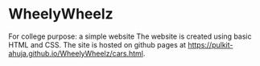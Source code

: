 # WheelyWheelz
For college purpose: a simple website
The website is created using basic HTML and CSS. The site is hosted on github pages at https://pulkit-ahuja.github.io/WheelyWheelz/cars.html.
